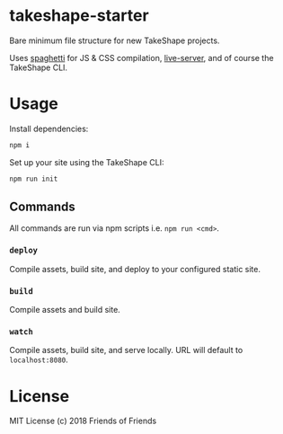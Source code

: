# takeshape-starter
Bare minimum file structure for new TakeShape projects.

Uses [spaghetti](https://github.com/the-couch/spaghetti) for JS & CSS compilation, [live-server](https://github.com/tapio/live-server), and of course the TakeShape CLI.

# Usage
Install dependencies:
```bash
npm i
```

Set up your site using the TakeShape CLI:
```bash
npm run init
```

## Commands
All commands are run via npm scripts i.e. `npm run <cmd>`.

### `deploy`
Compile assets, build site, and deploy to your configured static site.

### `build`
Compile assets and build site.

### `watch`
Compile assets, build site, and serve locally. URL will default to `localhost:8080`.

# License
MIT License
(c) 2018 Friends of Friends
